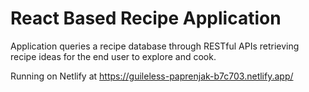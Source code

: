 # React Based Recipe Application

Application queries a recipe database through RESTful APIs retrieving recipe ideas for the end user to explore and cook.

Running on Netlify at https://guileless-paprenjak-b7c703.netlify.app/
